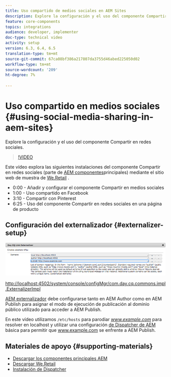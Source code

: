 ```yaml
---
title: Uso compartido de medios sociales en AEM Sites
description: Explore la configuración y el uso del componente Compartir en redes sociales.
feature: core-components
topics: integrations
audience: developer, implementer
doc-type: technical video
activity: setup
version: 6.3, 6.4, 6.5
translation-type: tm+mt
source-git-commit: 67ca08bf386a217807da3755d46abed225050d02
workflow-type: tm+mt
source-wordcount: '209'
ht-degree: 7%

---
```



# Uso compartido en medios sociales {#using-social-media-sharing-in-aem-sites}

Explore la configuración y el uso del componente Compartir en redes sociales.

>[!VIDEO](https://video.tv.adobe.com/v/18897/?quality=9&learn=on)

Este vídeo explora las siguientes instalaciones del componente Compartir en redes sociales (parte de [AEM componentes](https://docs.adobe.com/content/help/es-ES/experience-manager-core-components/using/introduction.html)principales) mediante el sitio web de muestra de [We.Retail](https://github.com/Adobe-Marketing-Cloud/aem-sample-we-retail#weretail) .

* 0:00 - Añadir y configurar el componente Compartir en medios sociales
* 1:00 - Uso compartido en Facebook
* 3:10 - Compartir con Pinterest
* 6:25 - Uso del componente Compartir en redes sociales en una página de producto

## Configuración del externalizador {#externalizer-setup}

![Externalizador de vínculos de CQ de día](assets/externalizer.png)

[http://localhost:4502/system/console/configMgr/com.day.cq.commons.impl.ExternalizerImpl](http://localhost:4502/system/console/configMgr/com.day.cq.commons.impl.ExternalizerImpl)

[AEM externalizador](https://helpx.adobe.com/experience-manager/6-5/sites/developing/using/externalizer.html) debe configurarse tanto en AEM Author como en AEM Publish para asignar el modo de ejecución de publicación al dominio público utilizado para acceder a AEM Publish.

En este vídeo utilizamos `/etc/hosts` para parodiar *www.example.com* para resolver en localhost y utilizar una configuración [de Dispatcher de AEM](https://docs.adobe.com/content/help/en/experience-manager-dispatcher/using/getting-started/dispatcher-install.html) básica para permitir que www.example.com se enfrente a AEM Publish.

## Materiales de apoyo {#supporting-materials}

* [Descargar los componentes principales AEM](https://github.com/adobe/aem-core-wcm-components/releases)
* [Descargar We.Retail](https://github.com/Adobe-Marketing-Cloud/aem-sample-we-retail/releases)
* [Instalación de Dispatcher](https://docs.adobe.com/content/help/en/experience-manager-dispatcher/using/getting-started/dispatcher-install.html)
